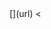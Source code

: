 <!DOCTYPE html>
<html lang="fr">
    <head>
        <meta charset="utf-8">
        <title>Accueil-Robbie Lens Photographie</title>[](url)
    </head>
    <body>
      <<!--bonjour à tous-->
    </body>
</html>
